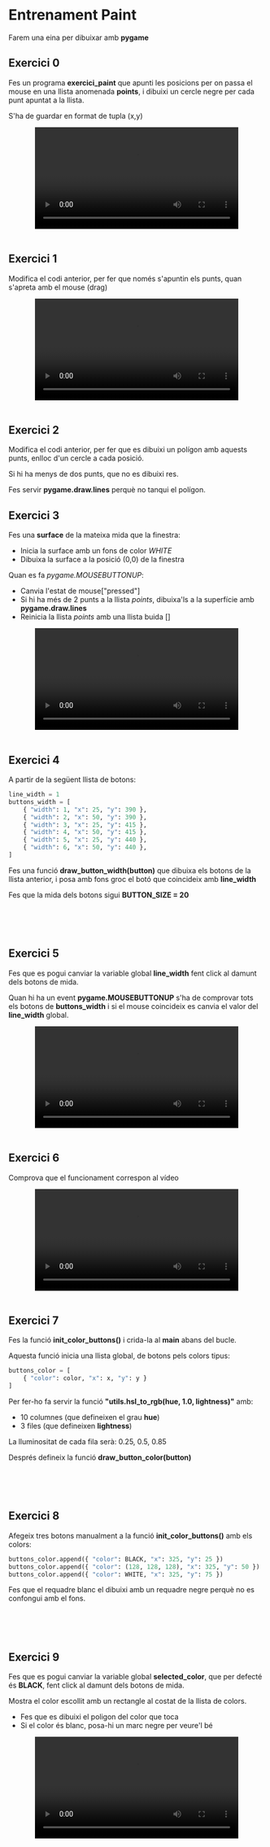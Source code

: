 # Entrenament Paint

Farem una eina per dibuixar amb **pygame**

## Exercici 0

Fes un programa **exercici_paint** que apunti les posicions per on passa el mouse en una llista anomenada **points**, i dibuixi un cercle negre per cada punt apuntat a la llista.

S'ha de guardar en format de tupla (x,y)

<center>
<video width="100%" controls allowfullscreen style="max-width: 90%; width: 400px; max-height: 250px">
  <source src="./assets/exercici_paint00.mov" type="video/mp4">
</video>
</center>
<br/>

## Exercici 1

Modifica el codi anterior, per fer que només s'apuntin els punts, quan s'apreta amb el mouse (drag)

<center>
<video width="100%" controls allowfullscreen style="max-width: 90%; width: 400px; max-height: 250px">
  <source src="./assets/exercici_paint01.mov" type="video/mp4">
</video>
</center>
<br/>

## Exercici 2

Modifica el codi anterior, per fer que es dibuixi un polígon amb aquests punts, enlloc d'un cercle a cada posició.

Si hi ha menys de dos punts, que no es dibuixi res.

Fes servir **pygame.draw.lines** perquè no tanqui el polígon.

## Exercici 3

Fes una **surface** de la mateixa mida que la finestra:

- Inicia la surface amb un fons de color *WHITE*
- Dibuixa la surface a la posició (0,0) de la finestra

Quan es fa *pygame.MOUSEBUTTONUP*:

- Canvia l'estat de mouse["pressed"]
- Si hi ha més de 2 punts a la llista *points*, dibuixa'ls a la superfície amb **pygame.draw.lines**
- Reinicia la llista *points* amb una llista buida []

<center>
<video width="100%" controls allowfullscreen style="max-width: 90%; width: 400px; max-height: 250px">
  <source src="./assets/exercici_paint03.mov" type="video/mp4">
</video>
</center>
<br/>

## Exercici 4

A partir de la següent llista de botons: 
```python
line_width = 1
buttons_width = [
    { "width": 1, "x": 25, "y": 390 },
    { "width": 2, "x": 50, "y": 390 },
    { "width": 3, "x": 25, "y": 415 },
    { "width": 4, "x": 50, "y": 415 },
    { "width": 5, "x": 25, "y": 440 },
    { "width": 6, "x": 50, "y": 440 },
]
```

Fes una funció **draw_button_width(button)** que dibuixa els botons de la llista anterior, i posa amb fons groc el botó que coincideix amb **line_width**

Fes que la mida dels botons sigui **BUTTON_SIZE = 20**

<br/>
<center><img src="./assets/exercici_paint04.png" style="max-height: 400px" alt="">
<br/></center>
<br/>
<br/>

## Exercici 5

Fes que es pogui canviar la variable global **line_width** fent click al damunt dels botons de mida.

Quan hi ha un event **pygame.MOUSEBUTTONUP** s'ha de comprovar tots els botons de **buttons_width** i si el mouse coincideix es canvia el valor del **line_width** global.

<center>
<video width="100%" controls allowfullscreen style="max-width: 90%; width: 400px; max-height: 250px">
  <source src="./assets/exercici_paint05.mov" type="video/mp4">
</video>
</center>
<br/>

## Exercici 6

Comprova que el funcionament correspon al vídeo

<center>
<video width="100%" controls allowfullscreen style="max-width: 90%; width: 400px; max-height: 250px">
  <source src="./assets/exercici_paint06.mov" type="video/mp4">
</video>
</center>
<br/>

## Exercici 7

Fes la funció **init_color_buttons()** i crida-la al **main** abans del bucle.

Aquesta funció inicia una llista global, de botons pels colors tipus:
```python
buttons_color = [
    { "color": color, "x": x, "y": y }
]
```

Per fer-ho fa servir la funció **"utils.hsl_to_rgb(hue, 1.0, lightness)"** amb:
- 10 columnes (que defineixen el grau **hue**)
- 3 files (que defineixen **lightness**)

La lluminositat de cada fila serà: 0.25, 0.5, 0.85

Després defineix la funció **draw_button_color(button)**

<br/>
<center><img src="./assets/exercici_paint07.png" style="max-height: 400px" alt="">
<br/></center>
<br/>
<br/>

## Exercici 8

Afegeix tres botons manualment a la funció **init_color_buttons()** amb els colors:
```python
buttons_color.append({ "color": BLACK, "x": 325, "y": 25 })
buttons_color.append({ "color": (128, 128, 128), "x": 325, "y": 50 })
buttons_color.append({ "color": WHITE, "x": 325, "y": 75 })
```

Fes que el requadre blanc el dibuixi amb un requadre negre perquè no es confongui amb el fons.

<br/>
<center><img src="./assets/exercici_paint08.png" style="max-height: 400px" alt="">
<br/></center>
<br/>
<br/>

## Exercici 9

Fes que es pogui canviar la variable global **selected_color**, que per defecté és **BLACK**, fent click al damunt dels botons de mida.

Mostra el color escollit amb un rectangle al costat de la llista de colors.

- Fes que es dibuixi el poligon del color que toca
- Si el color és blanc, posa-hi un marc negre per veure'l bé

<center>
<video width="100%" controls allowfullscreen style="max-width: 90%; width: 400px; max-height: 250px">
  <source src="./assets/exercici_paint09.mov" type="video/mp4">
</video>
</center>
<br/>